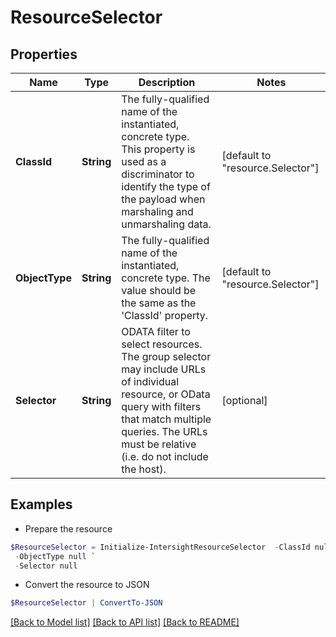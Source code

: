 # ResourceSelector
## Properties

Name | Type | Description | Notes
------------ | ------------- | ------------- | -------------
**ClassId** | **String** | The fully-qualified name of the instantiated, concrete type. This property is used as a discriminator to identify the type of the payload when marshaling and unmarshaling data. | [default to "resource.Selector"]
**ObjectType** | **String** | The fully-qualified name of the instantiated, concrete type. The value should be the same as the &#39;ClassId&#39; property. | [default to "resource.Selector"]
**Selector** | **String** | ODATA filter to select resources. The group selector may include URLs of individual resource, or OData query with filters that match multiple queries. The URLs must be relative (i.e. do not include the host). | [optional] 

## Examples

- Prepare the resource
```powershell
$ResourceSelector = Initialize-IntersightResourceSelector  -ClassId null `
 -ObjectType null `
 -Selector null
```

- Convert the resource to JSON
```powershell
$ResourceSelector | ConvertTo-JSON
```

[[Back to Model list]](../README.md#documentation-for-models) [[Back to API list]](../README.md#documentation-for-api-endpoints) [[Back to README]](../README.md)

